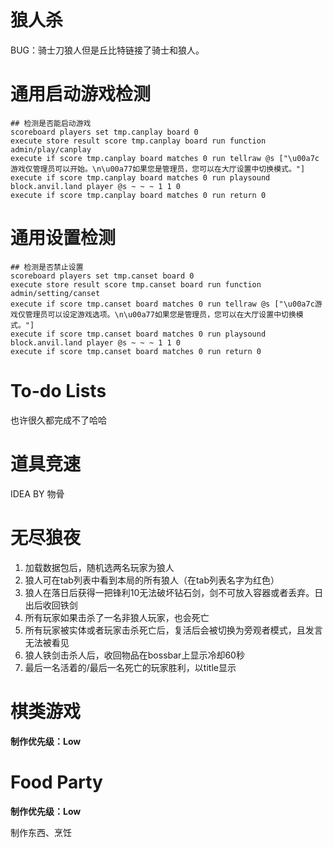 # 狼人杀
BUG：骑士刀狼人但是丘比特链接了骑士和狼人。
# 通用启动游戏检测
```mcfunction
## 检测是否能启动游戏
scoreboard players set tmp.canplay board 0
execute store result score tmp.canplay board run function admin/play/canplay
execute if score tmp.canplay board matches 0 run tellraw @s ["\u00a7c游戏仅管理员可以开始。\n\u00a77如果您是管理员，您可以在大厅设置中切换模式。"]
execute if score tmp.canplay board matches 0 run playsound block.anvil.land player @s ~ ~ ~ 1 1 0
execute if score tmp.canplay board matches 0 run return 0
```

# 通用设置检测
```mcfunction
## 检测是否禁止设置
scoreboard players set tmp.canset board 0
execute store result score tmp.canset board run function admin/setting/canset
execute if score tmp.canset board matches 0 run tellraw @s ["\u00a7c游戏仅管理员可以设定游戏选项。\n\u00a77如果您是管理员，您可以在大厅设置中切换模式。"]
execute if score tmp.canset board matches 0 run playsound block.anvil.land player @s ~ ~ ~ 1 1 0
execute if score tmp.canset board matches 0 run return 0
```

# To-do Lists

也许很久都完成不了哈哈

# 道具竞速
IDEA BY 物骨

# 无尽狼夜

1. 加载数据包后，随机选两名玩家为狼人
2. 狼人可在tab列表中看到本局的所有狼人（在tab列表名字为红色）
3. 狼人在落日后获得一把锋利10无法破坏钻石剑，剑不可放入容器或者丢弃。日出后收回铁剑
4. 所有玩家如果击杀了一名非狼人玩家，也会死亡
5. 所有玩家被实体或者玩家击杀死亡后，复活后会被切换为旁观者模式，且发言无法被看见
6. 狼人铁剑击杀人后，收回物品在bossbar上显示冷却60秒
7. 最后一名活着的/最后一名死亡的玩家胜利，以title显示

# 棋类游戏

**制作优先级：Low**

# Food Party

**制作优先级：Low**

制作东西、烹饪